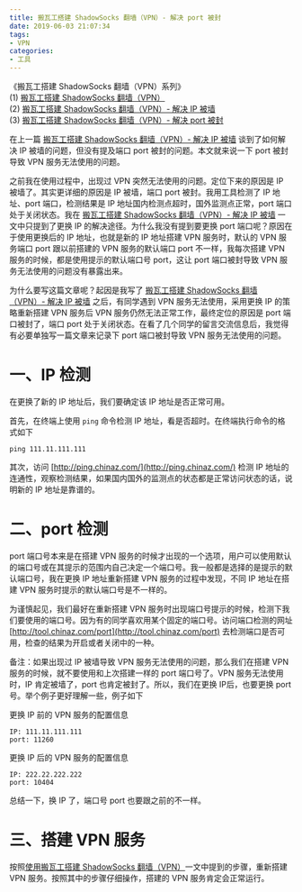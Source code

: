 ```yaml
---
title: 搬瓦工搭建 ShadowSocks 翻墙（VPN）- 解决 port 被封
date: 2019-06-03 21:07:34
tags:
- VPN
categories:
- 工具
---
```


《搬瓦工搭建 ShadowSocks 翻墙（VPN）系列》  
(1) [搬瓦工搭建 ShadowSocks 翻墙（VPN）](https://depthlove.github.io/2019/03/29/establish-vpn-server/)  
(2) [搬瓦工搭建 ShadowSocks 翻墙（VPN）- 解决 IP 被墙](https://depthlove.github.io/2019/06/02/establish-vpn-server-02/)  
(3) [搬瓦工搭建 ShadowSocks 翻墙（VPN）- 解决 port 被封](https://depthlove.github.io/2019/06/03/establish-vpn-server-03/)

在上一篇 [搬瓦工搭建 ShadowSocks 翻墙（VPN）- 解决 IP 被墙](https://depthlove.github.io/2019/06/02/establish-vpn-server-02/) 谈到了如何解决 IP 被墙的问题，但没有提及端口 port 被封的问题。本文就来说一下 port 被封导致 VPN 服务无法使用的问题。

之前我在使用过程中，出现过 VPN 突然无法使用的问题。定位下来的原因是 IP 被墙了。其实更详细的原因是 IP 被墙，端口 port 被封。我用工具检测了 IP 地址、port 端口，检测结果是 IP 地址国内检测点超时，国外监测点正常，port 端口处于关闭状态。我在 [搬瓦工搭建 ShadowSocks 翻墙（VPN）- 解决 IP 被墙](https://depthlove.github.io/2019/06/02/establish-vpn-server-02/) 一文中只提到了更换 IP 的解决途径。为什么我没有提到要更换 port 端口呢？原因在于使用更换后的 IP 地址，也就是新的 IP 地址搭建 VPN 服务时，默认的 VPN 服务端口 port 跟以前搭建的 VPN 服务的默认端口 port 不一样，我每次搭建 VPN 服务的时候，都是使用提示的默认端口号 port，这让 port 端口被封导致 VPN 服务无法使用的问题没有暴露出来。

<!-- more -->

为什么要写这篇文章呢？起因是我写了 [搬瓦工搭建 ShadowSocks 翻墙（VPN）- 解决 IP 被墙](https://depthlove.github.io/2019/06/02/establish-vpn-server-02/) 之后，有同学遇到 VPN 服务无法使用，采用更换 IP 的策略重新搭建 VPN 服务后 VPN 服务仍然无法正常工作，最终定位的原因是 port 端口被封了，端口 port 处于关闭状态。在看了几个同学的留言交流信息后，我觉得有必要单独写一篇文章来记录下 port 端口被封导致 VPN 服务无法使用的问题。

# 一、IP 检测

在更换了新的 IP 地址后，我们要确定该 IP 地址是否正常可用。

首先，在终端上使用 `ping` 命令检测 IP 地址，看是否超时。在终端执行命令的格式如下

```
ping 111.11.111.111
```

其次，访问 [http://ping.chinaz.com/](http://ping.chinaz.com/) 检测 IP 地址的连通性，观察检测结果，如果国内国外的监测点的状态都是正常访问状态的话，说明新的 IP 地址是靠谱的。


# 二、port 检测

port 端口号本来是在搭建 VPN 服务的时候才出现的一个选项，用户可以使用默认的端口号或在其提示的范围内自己决定一个端口号。我一般都是选择的是提示的默认端口号，我在更换 IP 地址重新搭建 VPN 服务的过程中发现，不同 IP 地址在搭建 VPN 服务时提示的默认端口号是不一样的。

为谨慎起见，我们最好在重新搭建 VPN 服务时出现端口号提示的时候，检测下我们要使用的端口号。因为有的同学喜欢用某个固定的端口号。访问端口检测的网址 [http://tool.chinaz.com/port](http://tool.chinaz.com/port) 去检测端口是否可用，检查的结果为开启或者关闭中的一种。

备注：如果出现过 IP 被墙导致 VPN 服务无法使用的问题，那么我们在搭建 VPN 服务的时候，就不要使用和上次搭建一样的 port 端口号了。VPN 服务无法使用时，IP 肯定被墙了，port 也肯定被封了。所以，我们在更换 IP后，也要更换 port 号。举个例子更好理解一些，例子如下

更换 IP 前的 VPN 服务的配置信息

```
IP: 111.11.111.111
port: 11260
```

更换 IP 后的 VPN 服务的配置信息

```
IP: 222.22.222.222
port: 10404
```

总结一下，换 IP 了，端口号 port 也要跟之前的不一样。


# 三、搭建 VPN 服务

按照[使用搬瓦工搭建 ShadowSocks 翻墙（VPN）](https://depthlove.github.io/2019/03/29/establish-vpn-server/)一文中提到的步骤，重新搭建 VPN 服务。按照其中的步骤仔细操作，搭建的 VPN 服务肯定会正常运行。